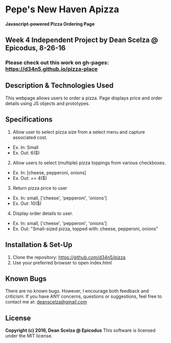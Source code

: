 # Pepe's New Haven Apizza #

#### Javascript-powered Pizza Ordering Page ####

## Week 4 Independent Project by Dean Scelza @ Epicodus, 8-26-16 ##

### Please check out this work on gh-pages: https://d34n5.github.io/pizza-place

## Description & Technologies Used
This webpage allows users to order a pizza.  Page displays price and order details using JS objects and prototypes.


## Specifications
1. Allow user to select pizza size from a select menu and capture associated cost.
 - Ex. In: Small
 - Ex. Out: 6($)
2. Allow users to select (multiple) pizza toppings from various checkboxes.
 - Ex. In: [cheese, pepperoni, onions]
 - Ex. Out: += 4($)
3. Return pizza price to user
 - Ex. In: small, ['cheese', 'pepperoni', 'onions']
 - Ex. Out: 10($)
4. Display order details to user.
 - Ex. In: small, ['cheese', 'pepperoni', 'onions']
 - Ex. Out: "Small-sized pizza, topped with: cheese, pepperoni, onions"

## Installation & Set-Up
1. Clone the repository: https://github.com/d34n5/pizza
2. Use your preferred browser to open index.html

## Known Bugs
There are no known bugs.  However, I encourage both feedback and criticism: If you have ANY concerns, questions or suggestions, feel free to contact me at:  deanscelza@gmail.com

## License
**Copyright (c) 2016, Dean Scelza @ Epicodus**
This software is licensed under the MIT license.
